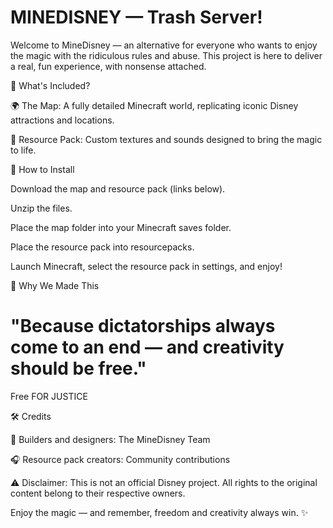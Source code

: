 # MINEDISNEY — Trash Server!

Welcome to MineDisney — an alternative for everyone who wants to enjoy the magic with the ridiculous rules and abuse. This project is here to deliver a real, fun experience, with nonsense attached.

📌 What's Included?

🌍 The Map: A fully detailed Minecraft world, replicating iconic Disney attractions and locations.

🎨 Resource Pack: Custom textures and sounds designed to bring the magic to life.

🚀 How to Install

Download the map and resource pack (links below).

Unzip the files.

Place the map folder into your Minecraft saves folder.

Place the resource pack into resourcepacks.

Launch Minecraft, select the resource pack in settings, and enjoy!

💪 Why We Made This

<h1>"Because dictatorships always come to an end — and creativity should be free."</h1>

Free FOR JUSTICE

🛠️ Credits

🎢 Builders and designers: The MineDisney Team

🎧 Resource pack creators: Community contributions

⚠️ Disclaimer: This is not an official Disney project. All rights to the original content belong to their respective owners.

Enjoy the magic — and remember, freedom and creativity always win. ✨
